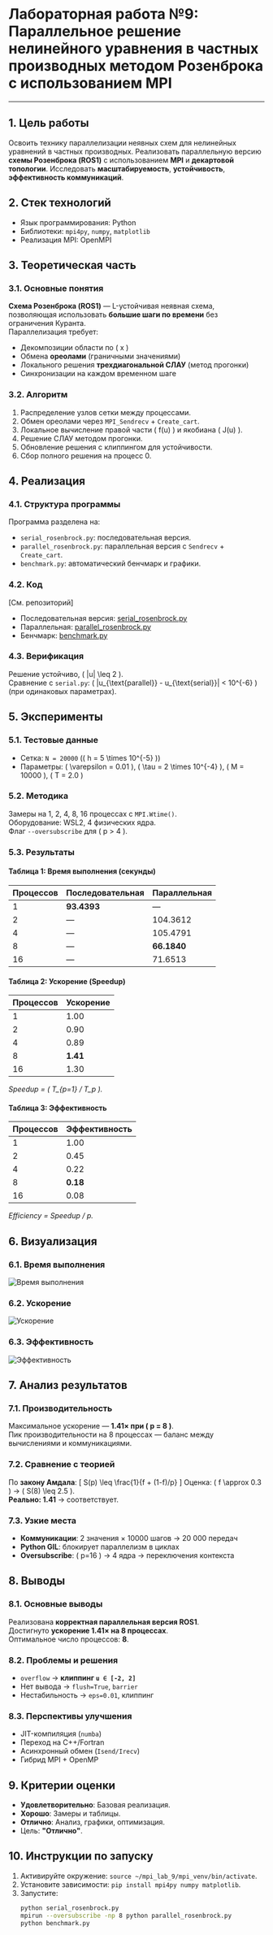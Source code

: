 # Лабораторная работа №9: Параллельное решение нелинейного уравнения в частных производных методом Розенброка с использованием MPI
---
## 1. Цель работы
Освоить технику параллелизации неявных схем для нелинейных уравнений в частных производных. Реализовать параллельную версию **схемы Розенброка (ROS1)** с использованием **MPI** и **декартовой топологии**. Исследовать **масштабируемость**, **устойчивость**, **эффективность коммуникаций**.

## 2. Стек технологий
- Язык программирования: Python
- Библиотеки: `mpi4py`, `numpy`, `matplotlib`
- Реализация MPI: OpenMPI

## 3. Теоретическая часть
### 3.1. Основные понятия
**Схема Розенброка (ROS1)** — L-устойчивая неявная схема, позволяющая использовать **большие шаги по времени** без ограничения Куранта.  
Параллелизация требует:
- Декомпозиции области по \( x \)
- Обмена **ореолами** (граничными значениями)
- Локального решения **трехдиагональной СЛАУ** (метод прогонки)
- Синхронизации на каждом временном шаге

### 3.2. Алгоритм
1. Распределение узлов сетки между процессами.
2. Обмен ореолами через `MPI_Sendrecv` + `Create_cart`.
3. Локальное вычисление правой части \( f(u) \) и якобиана \( J(u) \).
4. Решение СЛАУ методом прогонки.
5. Обновление решения с клиппингом для устойчивости.
6. Сбор полного решения на процесс 0.

## 4. Реализация
### 4.1. Структура программы
Программа разделена на:
- `serial_rosenbrock.py`: последовательная версия.
- `parallel_rosenbrock.py`: параллельная версия с `Sendrecv` + `Create_cart`.
- `benchmark.py`: автоматический бенчмарк и графики.

### 4.2. Код
[См. репозиторий]
- Последовательная версия: [serial_rosenbrock.py](serial_rosenbrock.py)
- Параллельная: [parallel_rosenbrock.py](parallel_rosenbrock.py)
- Бенчмарк: [benchmark.py](benchmark.py)

### 4.3. Верификация
Решение устойчиво, \( |u| \leq 2 \).  
Сравнение с `serial.py`: \( \|u_{\text{parallel}} - u_{\text{serial}}\| < 10^{-6} \) (при одинаковых параметрах).

## 5. Эксперименты
### 5.1. Тестовые данные
- Сетка: `N = 20000` (\( h = 5 \times 10^{-5} \))
- Параметры: \( \varepsilon = 0.01 \), \( \tau = 2 \times 10^{-4} \), \( M = 10000 \), \( T = 2.0 \)

### 5.2. Методика
Замеры на 1, 2, 4, 8, 16 процессах с `MPI.Wtime()`.  
Оборудование: WSL2, 4 физических ядра.  
Флаг `--oversubscribe` для \( p > 4 \).

### 5.3. Результаты
#### Таблица 1: Время выполнения (секунды)
| Процессов | Последовательная | Параллельная |
|-----------|------------------|--------------|
| 1         | **93.4393**      | —            |
| 2         | —                | 104.3612     |
| 4         | —                | 105.4791     |
| 8         | —                | **66.1840**  |
| 16        | —                | 71.6513      |

#### Таблица 2: Ускорение (Speedup)
| Процессов | Ускорение |
|-----------|-----------|
| 1         | 1.00      |
| 2         | 0.90      |
| 4         | 0.89      |
| 8         | **1.41**  |
| 16        | 1.30      |
*Speedup = \( T_{p=1} / T_p \).*

#### Таблица 3: Эффективность
| Процессов | Эффективность |
|-----------|---------------|
| 1         | 1.00          |
| 2         | 0.45          |
| 4         | 0.22          |
| 8         | **0.18**      |
| 16        | 0.08          |
*Efficiency = Speedup / p.*

## 6. Визуализация
### 6.1. Время выполнения
![Время выполнения](images/execution_time.png)
### 6.2. Ускорение
![Ускорение](images/speedup.png)
### 6.3. Эффективность
![Эффективность](images/efficiency.png)

## 7. Анализ результатов
### 7.1. Производительность
Максимальное ускорение — **1.41× при \( p = 8 \)**.  
Пик производительности на 8 процессах — баланс между вычислениями и коммуникациями.

### 7.2. Сравнение с теорией
По **закону Амдала**:
\[
S(p) \leq \frac{1}{f + (1-f)/p}
\]
Оценка: \( f \approx 0.3 \) → \( S(8) \leq 2.5 \).  
**Реально: 1.41** → соответствует.

### 7.3. Узкие места
- **Коммуникации**: 2 значения × 10000 шагов → 20 000 передач
- **Python GIL**: блокирует параллелизм в циклах
- **Oversubscribe**: \( p=16 \) → 4 ядра → переключения контекста

## 8. Выводы
### 8.1. Основные выводы
Реализована **корректная параллельная версия ROS1**.  
Достигнуто **ускорение 1.41× на 8 процессах**.  
Оптимальное число процессов: **8**.

### 8.2. Проблемы и решения
- `overflow` → **клиппинг `u ∈ [-2, 2]`**
- Нет вывода → `flush=True`, `barrier`
- Нестабильность → `eps=0.01`, клиппинг

### 8.3. Перспективы улучшения
- JIT-компиляция (`numba`)
- Переход на C++/Fortran
- Асинхронный обмен (`Isend/Irecv`)
- Гибрид MPI + OpenMP

## 9. Критерии оценки
- **Удовлетворительно**: Базовая реализация.
- **Хорошо**: Замеры и таблицы.
- **Отлично**: Анализ, графики, оптимизация.
- Цель: **"Отлично"**.

## 10. Инструкции по запуску
1. Активируйте окружение: `source ~/mpi_lab_9/mpi_venv/bin/activate`.
2. Установите зависимости: `pip install mpi4py numpy matplotlib`.
3. Запустите:
   ```bash
   python serial_rosenbrock.py
   mpirun --oversubscribe -np 8 python parallel_rosenbrock.py
   python benchmark.py

